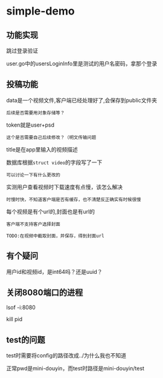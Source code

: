 # simple-demo

## 功能实现

跳过登录验证

user.go中的usersLoginInfo里是测试的用户名密码，拿那个登录

## 投稿功能

data是一个视频文件,客户端已经处理好了,会保存到public文件夹
    
    后续是否需要用对象存储等？

token就是user+psd
    
    这个是否需要自己后续修改？（明文传输问题

title是在app里输入的视频描述

数据库根据```struct video```的字段写了一下
    
    可以讨论一下有什么更改的

实测用户查看视频时下载速度有点慢，该怎么解决
    
    时慢时快，不知道客户端是否有缓存，也不清楚反正确实有时候很慢

每个视频是有个url的,封面也是有url的
    
    客户端不支持客户选择封面
    
    TODO:在视频中截取封面，并保存，得到封面url

## 有个疑问

用户id和视频id，是int64吗？还是uuid？

## 关闭8080端口的进程

lsof -i:8080

kill pid

## test的问题

test时需要将config的路径改成../为什么我也不知道

正常pwd是mini-douyin，而test时路径是mini-douyin/test
